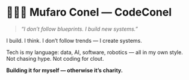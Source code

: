 # 👨🏾‍💻 Mufaro Conel — CodeConel

> *“I don’t follow blueprints. I build new systems.”*

I build. I think. I don’t follow trends — I create systems.

Tech is my language: data, AI, software, robotics — all in my own style.  
Not chasing hype. Not coding for clout.

**Building it for myself — otherwise it’s charity.**
